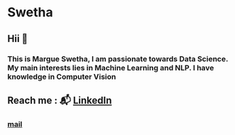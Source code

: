 # Swetha

## Hii :wave:

### This is Margue Swetha, I am passionate towards Data Science. My main interests lies in Machine Learning and NLP. I have knowledge in Computer Vision

## Reach me :  :mailbox_with_mail: [LinkedIn](https://www.linkedin.com/in/swetha-margue-9155971b3/) 
 
### [mail](https://mail.google.com/mail/u/0/#inbox)



